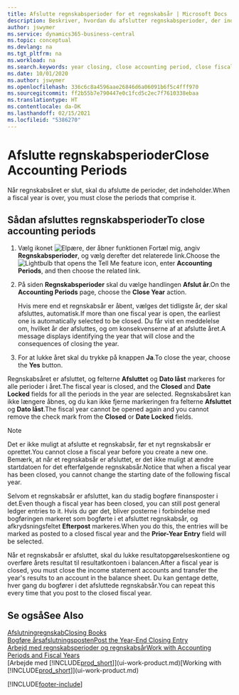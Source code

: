 ```yaml
---
title: Afslutte regnskabsperioder for et regnskabsår | Microsoft Docs
description: Beskriver, hvordan du afslutter regnskabsperioder, der indgår i regnskabsåret.
author: jswymer
ms.service: dynamics365-business-central
ms.topic: conceptual
ms.devlang: na
ms.tgt_pltfrm: na
ms.workload: na
ms.search.keywords: year closing, close accounting period, close fiscal year, bank account detailed trial balance
ms.date: 10/01/2020
ms.author: jswymer
ms.openlocfilehash: 336c6c8a4596aae26846d6a06091b6f5c4fff970
ms.sourcegitcommit: ff2b55b7e790447e0c1fcd5c2ec7f7610338ebaa
ms.translationtype: HT
ms.contentlocale: da-DK
ms.lasthandoff: 02/15/2021
ms.locfileid: "5386270"
---
```

# <a name="close-accounting-periods"></a><span data-ttu-id="7c65e-103">Afslutte regnskabsperioder</span><span class="sxs-lookup"><span data-stu-id="7c65e-103">Close Accounting Periods</span></span>
<span data-ttu-id="7c65e-104">Når regnskabsåret er slut, skal du afslutte de perioder, det indeholder.</span><span class="sxs-lookup"><span data-stu-id="7c65e-104">When a fiscal year is over, you must close the periods that comprise it.</span></span>

## <a name="to-close-accounting-periods"></a><span data-ttu-id="7c65e-105">Sådan afsluttes regnskabsperioder</span><span class="sxs-lookup"><span data-stu-id="7c65e-105">To close accounting periods</span></span>
1. <span data-ttu-id="7c65e-106">Vælg ikonet ![Elpære, der åbner funktionen Fortæl mig](media/ui-search/search_small.png "Fortæl mig, hvad du vil foretage dig"), angiv **Regnskabsperioder**, og vælg derefter det relaterede link.</span><span class="sxs-lookup"><span data-stu-id="7c65e-106">Choose the ![Lightbulb that opens the Tell Me feature](media/ui-search/search_small.png "Tell me what you want to do") icon, enter **Accounting Periods**, and then choose the related link.</span></span>
2. <span data-ttu-id="7c65e-107">På siden **Regnskabsperioder** skal du vælge handlingen **Afslut år**.</span><span class="sxs-lookup"><span data-stu-id="7c65e-107">On the **Accounting Periods** page, choose the **Close Year** action.</span></span>

    <span data-ttu-id="7c65e-108">Hvis mere end et regnskabsår er åbent, vælges det tidligste år, der skal afsluttes, automatisk.</span><span class="sxs-lookup"><span data-stu-id="7c65e-108">If more than one fiscal year is open, the earliest one is automatically selected to be closed.</span></span> <span data-ttu-id="7c65e-109">Du får vist en meddelelse om, hvilket år der afsluttes, og om konsekvenserne af at afslutte året.</span><span class="sxs-lookup"><span data-stu-id="7c65e-109">A message displays identifying the year that will close and the consequences of closing the year.</span></span>
3. <span data-ttu-id="7c65e-110">For at lukke året skal du trykke på knappen **Ja**.</span><span class="sxs-lookup"><span data-stu-id="7c65e-110">To close the year, choose the **Yes** button.</span></span>

<span data-ttu-id="7c65e-111">Regnskabsåret er afsluttet, og felterne **Afsluttet** og **Dato låst** markeres for alle perioder i året.</span><span class="sxs-lookup"><span data-stu-id="7c65e-111">The fiscal year is closed, and the **Closed** and **Date Locked** fields for all the periods in the year are selected.</span></span> <span data-ttu-id="7c65e-112">Regnskabsåret kan ikke længere åbnes, og du kan ikke fjerne markeringen fra felterne **Afsluttet** og **Dato låst**.</span><span class="sxs-lookup"><span data-stu-id="7c65e-112">The fiscal year cannot be opened again and you cannot remove the check mark from the **Closed** or **Date Locked** fields.</span></span>

> [!NOTE]  
>   <span data-ttu-id="7c65e-113">Det er ikke muligt at afslutte et regnskabsår, før et nyt regnskabsår er oprettet.</span><span class="sxs-lookup"><span data-stu-id="7c65e-113">You cannot close a fiscal year before you create a new one.</span></span> <span data-ttu-id="7c65e-114">Bemærk, at når et regnskabsår er afsluttet, er det ikke muligt at ændre startdatoen for det efterfølgende regnskabsår.</span><span class="sxs-lookup"><span data-stu-id="7c65e-114">Notice that when a fiscal year has been closed, you cannot change the starting date of the following fiscal year.</span></span>

<span data-ttu-id="7c65e-115">Selvom et regnskabsår er afsluttet, kan du stadig bogføre finansposter i det.</span><span class="sxs-lookup"><span data-stu-id="7c65e-115">Even though a fiscal year has been closed, you can still post general ledger entries to it.</span></span> <span data-ttu-id="7c65e-116">Hvis du gør det, bliver posterne i forbindelse med bogføringen markeret som bogførte i et afsluttet regnskabsår, og afkrydsningsfeltet **Efterpost** markeres.</span><span class="sxs-lookup"><span data-stu-id="7c65e-116">When you do this, the entries will be marked as posted to a closed fiscal year and the **Prior-Year Entry** field will be selected.</span></span>

<span data-ttu-id="7c65e-117">Når et regnskabsår er afsluttet, skal du lukke resultatopgørelseskontiene og overføre årets resultat til resultatkontoen i balancen.</span><span class="sxs-lookup"><span data-stu-id="7c65e-117">After a fiscal year is closed, you must close the income statement accounts and transfer the year's results to an account in the balance sheet.</span></span> <span data-ttu-id="7c65e-118">Du kan gentage dette, hver gang du bogfører i det afsluttede regnskabsår.</span><span class="sxs-lookup"><span data-stu-id="7c65e-118">You can repeat this every time that you post to the closed fiscal year.</span></span>

## <a name="see-also"></a><span data-ttu-id="7c65e-119">Se også</span><span class="sxs-lookup"><span data-stu-id="7c65e-119">See Also</span></span>

[<span data-ttu-id="7c65e-120">Afslutningregnskab</span><span class="sxs-lookup"><span data-stu-id="7c65e-120">Closing Books</span></span>](year-close-books.md)  
[<span data-ttu-id="7c65e-121">Bogføre årsafslutningsposten</span><span class="sxs-lookup"><span data-stu-id="7c65e-121">Post the Year-End Closing Entry</span></span>](year-how-post-year-end-close-entry.md)  
[<span data-ttu-id="7c65e-122">Arbejd med regnskabsperioder og regnskabsår</span><span class="sxs-lookup"><span data-stu-id="7c65e-122">Work with Accounting Periods and Fiscal Years</span></span>](finance-accounting-periods-and-fiscal-years.md)  
<span data-ttu-id="7c65e-123">[Arbejde med [!INCLUDE[prod_short](includes/prod_short.md)]](ui-work-product.md)</span><span class="sxs-lookup"><span data-stu-id="7c65e-123">[Working with [!INCLUDE[prod_short](includes/prod_short.md)]](ui-work-product.md)</span></span>


[!INCLUDE[footer-include](includes/footer-banner.md)]